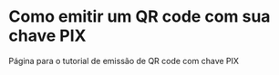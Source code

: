 # Como emitir um QR code com sua chave PIX

Página para o tutorial de emissão de QR code com chave PIX
